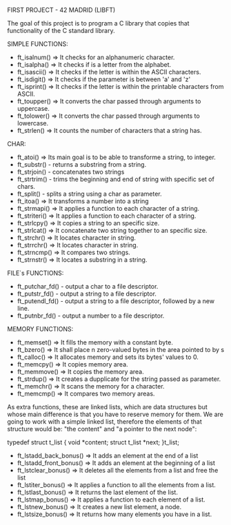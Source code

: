FIRST PROJECT - 42 MADRID (LIBFT)

The goal of this project is to program a C library that copies that functionality of the C standard library.

SIMPLE FUNCTIONS:
  - ft_isalnum() => It checks for an alphanumeric character.
  - ft_isalpha() => It checks if is a letter from the alphabet.
  - ft_isascii() => It checks if the letter is within the ASCII characters.
  - ft_isdigit() => It checks if the parameter is between 'a' and 'z'
  - ft_isprint() => It checks if the letter is within the printable characters from ASCII.
  - ft_toupper() =>  It converts the char passed through arguments to uppercase.
  - ft_tolower() => It converts the char passed through arguments to lowercase.
  - ft_strlen() => It counts the number of characters that a string has.

CHAR:
 - ft_atoi() => Its main goal is to be able to transforme a string, to integer.
 - ft_substr() - returns a substring from a string.
 - ft_strjoin() - concatenates two strings
 - ft_strtrim() - trims the beginning and end of string with specific set of chars.
 - ft_split() - splits a string using a char as parameter.
 - ft_itoa() => It transforms a number into a string
 - ft_strmapi() => It applies a function to each character of a string.
 - ft_striteri() => It applies a function to each character of a string.
 - ft_strlcpy() => It copies a string to an specific size.
 - ft_strlcat() => It concatenate two string together to an specific size.
 - ft_strchr() => It locates character in string.
 - ft_strrchr() => It locates character in string.
 - ft_strncmp() => It compares two strings.
 - ft_strnstr() => It locates a substring in a string.

FILE`s FUNCTIONS:
  - ft_putchar_fd() - output a char to a file descriptor.
  - ft_putstr_fd() - output a string to a file descriptor.
  - ft_putendl_fd() - output a string to a file descriptor, followed by a new line.
  - ft_putnbr_fd() - output a number to a file descriptor.

MEMORY FUNCTIONS:
  - ft_memset() => It fills the memory with a constant byte.
  - ft_bzero() => It shall place n zero-valued bytes in the area pointed to by s
  - ft_calloc() => It allocates memory and sets its bytes' values to 0.
  - ft_memcpy() => It copies memory area.
  - ft_memmove() => It copies the memory area.
  - ft_strdup() => It creates a dupplicate for the string passed as parameter.
  - ft_memchr() => It scans the memory for a character.
  - ft_memcmp() => It compares two memory areas.

As extra functions, these are linked lists, which are data structures but whose main difference is that you have to reserve memory for them. We are going to work with a simple linked list, therefore the elements of that structure would be: "the content" and "a pointer to the next node":

  typedef struct t_list
  {
  	void			*content;
  	struct t_list	*next;
  }t_list;
  
  - ft_lstadd_back_bonus() => It adds an element at the end of a list
  - ft_lstadd_front_bonus() => It adds an element at the beginning of a list
  - ft_lstclear_bonus() => It deletes all the elements from a list and free the list
  - ft_lstiter_bonus() => It applies a function to all the elements from a list.
  - ft_lstlast_bonus() => It returns the last element of the list.
  - ft_lstmap_bonus() => It applies a function to each element of a list.
  - ft_lstnew_bonus() => It creates a new list element, a node.
  - ft_lstsize_bonus() => It returns how many elements you have in a list.

